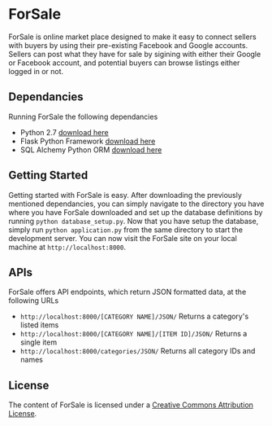 # ForSale
ForSale is online market place designed to make it easy to connect sellers with buyers by using their pre-existing Facebook and Google accounts.  Sellers can post what they have for sale by sigining with either their Google or Facebook account, and potential buyers can browse listings either logged in or not.

## Dependancies
Running ForSale the following dependancies
- Python 2.7 [download here](https://www.python.org/downloads/)
- Flask Python Framework [download here](https://pypi.python.org/pypi/Flask/0.12)
- SQL Alchemy Python ORM [download here](https://www.sqlalchemy.org/download.html)

## Getting Started
Getting started with ForSale is easy.  After downloading the previously mentioned dependancies, you can simply navigate to the directory you have where you have ForSale downloaded and set up the database definitions by running `python database_setup.py`.  Now that you have setup the database, simply run `python application.py` from the same directory to start the development server.  You can now visit the ForSale site on your local machine at `http://localhost:8000`.

## APIs
ForSale offers API endpoints, which return JSON formatted data, at the following URLs
- `http://localhost:8000/[CATEGORY NAME]/JSON/` Returns a category's listed items
- `http://localhost:8000/[CATEGORY NAME]/[ITEM ID]/JSON/` Returns a single item
- `http://localhost:8000/categories/JSON/` Returns all category IDs and names

## License
The content of ForSale is licensed under a [Creative Commons Attribution License](https://creativecommons.org/licenses/by/3.0/us/).